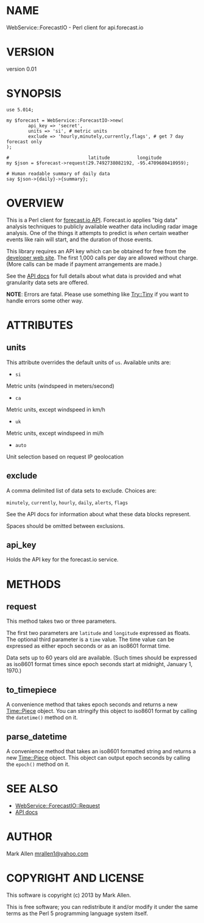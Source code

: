 # NAME

WebService::ForecastIO - Perl client for api.forecast.io

# VERSION

version 0.01

# SYNOPSIS

    use 5.014;

    my $forecast = WebService::ForecastIO->new(
            api_key => 'secret',
            units => 'si', # metric units
            exclude => 'hourly,minutely,currently,flags', # get 7 day forecast only
    );

    #                             latitude          longitude
    my $json = $forecast->request(29.7492738082192, -95.4709680410959);

    # Human readable summary of daily data
    say $json->{daily}->{summary};

# OVERVIEW

This is a Perl client for [forecast.io API](https://developer.forecast.io). Forecast.io 
applies "big data" analysis techniques to publicly available weather data including 
radar image analysis.  One of the things it attempts to predict is _when_ certain
weather events like rain will start, and the duration of those events.

This library requires an API key which can be obtained for free from the 
[developer web site](https://developer.forecast.io). The first 1,000 calls
per day are allowed without charge.  (More calls can be made if payment arrangements
are made.)

See the [API docs](https://developer.forecast.io/docs/v2) for full details about
what data is provided and what granularity data sets are offered.

__NOTE__: Errors are fatal. Please use something like [Try::Tiny](http://search.cpan.org/perldoc?Try::Tiny) if you
want to handle errors some other way.

# ATTRIBUTES

## units

This attribute overrides the default units of `us`. Available units are:

- `si`

Metric units (windspeed in meters/second)

- `ca`

Metric units, except windspeed in km/h

- `uk`

Metric units, except windspeed in mi/h

- `auto`

Unit selection based on request IP geolocation

## exclude

A comma delimited list of data sets to exclude. Choices are:

`minutely`, `currently`, `hourly`, `daily`, `alerts`, `flags`

See the API docs for information about what these data blocks represent.

Spaces should be omitted between exclusions.

## api\_key

Holds the API key for the forecast.io service.

# METHODS

## request

This method takes two or three parameters.

The first two parameters are `latitude` and `longitude` expressed
as floats. The optional third parameter is a `time` value. The time
value can be expressed as either epoch seconds or as an iso8601
format time. 

Data sets up to 60 years old are available. (Such times should
be expressed as iso8601 format times since epoch seconds start
at midnight, January 1, 1970.)

## to\_timepiece

A convenience method that takes epoch seconds and returns a
new [Time::Piece](http://search.cpan.org/perldoc?Time::Piece) object.  You can stringify this object to
iso8601 format by calling the `datetime()` method on it.

## parse\_datetime

A convenience method that takes an iso8601 formatted string
and returns a new [Time::Piece](http://search.cpan.org/perldoc?Time::Piece) object. This object can output
epoch seconds by calling the `epoch()` method on it.

# SEE ALSO

- [WebService::ForecastIO::Request](http://search.cpan.org/perldoc?WebService::ForecastIO::Request)
- [API docs](https://developer.forecast.io/docs/v2)

# AUTHOR

Mark Allen <mrallen1@yahoo.com>

# COPYRIGHT AND LICENSE

This software is copyright (c) 2013 by Mark Allen.

This is free software; you can redistribute it and/or modify it under
the same terms as the Perl 5 programming language system itself.
